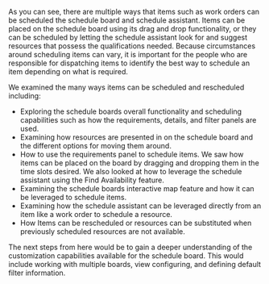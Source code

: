As you can see, there are multiple ways that items such as work orders can be scheduled the schedule board and schedule assistant.  Items can be placed on the schedule board using its drag and drop functionality, or they can be scheduled by letting the schedule assistant look for and suggest resources that possess the qualifications needed.  Because circumstances around scheduling items can vary, it is important for the people who are responsible for dispatching items to identify the best way to schedule an item depending on what is required.        
    
We examined the many ways items can be scheduled and rescheduled including:

- Exploring the schedule boards overall functionality and scheduling capabilities such as how the requirements, details, and filter panels are used.      
- Examining how resources are presented in on the schedule board and the different options for moving them around.  
- How to use the requirements panel to schedule items.  We saw how items can be placed on the board by dragging and dropping them in the time slots desired.  We also looked at how to leverage the schedule assistant using the Find Availability feature.  
- Examining the schedule boards interactive map feature and how it can be leveraged to schedule items.  
- Examining how the schedule assistant can be leveraged directly from an item like a work order to schedule a resource.
- How Items can be rescheduled or resources can be substituted when previously scheduled resources are not available.  

The next steps from here would be to gain a deeper understanding of the customization capabilities available for the schedule board.  This would include working with multiple boards, view configuring, and defining default filter information.  
